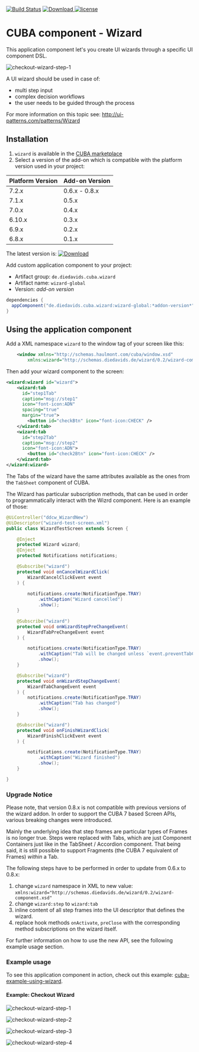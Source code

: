 [![Build Status](https://travis-ci.org/mariodavid/cuba-component-wizard.svg?branch=master)](https://travis-ci.org/mariodavid/cuba-component-wizard)
[ ![Download](https://api.bintray.com/packages/mariodavid/cuba-components/cuba-component-wizard/images/download.svg) ](https://bintray.com/mariodavid/cuba-components/cuba-component-wizard/_latestVersion)
[![license](https://img.shields.io/badge/license-Apache%20License%202.0-blue.svg?style=flat)](http://www.apache.org/licenses/LICENSE-2.0)

CUBA component - Wizard
======================

This application component let's you create UI wizards through a specific UI component DSL. 

![checkout-wizard-step-1](https://github.com/mariodavid/cuba-component-wizard/blob/master/img/checkout-wizard-step-1.png)


A UI wizard should be used in case of:

* multi step input
* complex decision workflows
* the user needs to be guided through the process


For more information on this topic see: http://ui-patterns.com/patterns/Wizard


## Installation


1. `wizard` is available in the [CUBA marketplace](https://www.cuba-platform.com/marketplace/wizard)
2. Select a version of the add-on which is compatible with the platform version used in your project:

| Platform Version | Add-on Version |
| ---------------- | -------------- |
| 7.2.x            | 0.6.x - 0.8.x  |
| 7.1.x            | 0.5.x          |
| 7.0.x            | 0.4.x          |
| 6.10.x           | 0.3.x          |
| 6.9.x            | 0.2.x          |
| 6.8.x            | 0.1.x          |


The latest version is: [ ![Download](https://api.bintray.com/packages/mariodavid/cuba-components/cuba-component-wizard/images/download.svg) ](https://bintray.com/mariodavid/cuba-components/cuba-component-wizard/_latestVersion)

Add custom application component to your project:

* Artifact group: `de.diedavids.cuba.wizard`
* Artifact name: `wizard-global`
* Version: *add-on version*

```groovy
dependencies {
  appComponent("de.diedavids.cuba.wizard:wizard-global:*addon-version*")
}
```

## Using the application component

Add a XML namespace `wizard` to the window tag of your screen like this:

```xml
    <window xmlns="http://schemas.haulmont.com/cuba/window.xsd"
        xmlns:wizard="http://schemas.diedavids.de/wizard/0.2/wizard-component.xsd">
```

Then add your wizard component to the screen:

```xml
<wizard:wizard id="wizard">
    <wizard:tab
      id="step1Tab"
      caption="msg://step1"
      icon="font-icon:ADN"
      spacing="true"
      margin="true">
        <button id="checkBtn" icon="font-icon:CHECK" />
    </wizard:tab>
    <wizard:tab
      id="step2Tab"
      caption="msg://step2"
      icon="font-icon:ADN">
        <button id="check2Btn" icon="font-icon:CHECK" />
    </wizard:tab>
</wizard:wizard>
```

The Tabs of the wizard have the same attributes available as the ones from the `TabSheet` component of CUBA.

The Wizard has particular subscription methods, that can be used in order to programmatically interact with
the Wizrd component. Here is an example of those:

```java
@UiController("ddcw_WizardNew")
@UiDescriptor("wizard-test-screen.xml")
public class WizardTestScreen extends Screen {

    @Inject
    protected Wizard wizard;
    @Inject
    protected Notifications notifications;

    @Subscribe("wizard")
    protected void onCancelWizardClick(
        WizardCancelClickEvent event
    ) {
        
        notifications.create(NotificationType.TRAY)
            .withCaption("Wizard cancelled")
            .show();
    }

    @Subscribe("wizard")
    protected void onWizardStepPreChangeEvent(
        WizardTabPreChangeEvent event
    ) {

        notifications.create(NotificationType.TRAY)
            .withCaption("Tab will be changed unless `event.preventTabChange();` is called in here")
            .show();
    }

    @Subscribe("wizard")
    protected void onWizardStepChangeEvent(
        WizardTabChangeEvent event
    ) {
        notifications.create(NotificationType.TRAY)
            .withCaption("Tab has changed")
            .show();
    }

    @Subscribe("wizard")
    protected void onFinishWizardClick(
        WizardFinishClickEvent event
    ) {

        notifications.create(NotificationType.TRAY)
            .withCaption("Wizard finished")
            .show();
    }

}
```

### Upgrade Notice

Please note, that version 0.8.x is not compatible with previous versions of the wizard addon. In order to 
support the CUBA 7 based Screen APIs, various breaking changes were introduced.
 
Mainly the underlying idea that step frames are particular types of Frames is no longer true. Steps were replaced with Tabs, which are just Component Containers just like in the TabSheet / Accordion component. That being said, it is still possible to support Fragments (the CUBA 7 equivalent of Frames) _within_ a Tab.

The following steps have to be performed in order to update from 0.6.x to 0.8.x:

1. change `wizard` namespace in XML to new value: `xmlns:wizard="http://schemas.diedavids.de/wizard/0.2/wizard-component.xsd"`
2. change `wizard:step` to `wizard:tab` 
3. inline content of all step frames into the UI descriptor that defines the wizard.
4. replace hook methods `onActivate`, `preClose` with the corresponding method subscriptions on the wizard itself.

For further information on how to use the new API, see the following example usage section.


### Example usage
To see this application component in action, check out this example: [cuba-example-using-wizard](https://github.com/mariodavid/cuba-example-using-wizard).

#### Example: Checkout Wizard
![checkout-wizard-step-1](https://github.com/mariodavid/cuba-component-wizard/blob/master/img/checkout-wizard-step-1.png)

![checkout-wizard-step-2](https://github.com/mariodavid/cuba-component-wizard/blob/master/img/checkout-wizard-step-2.png)

![checkout-wizard-step-3](https://github.com/mariodavid/cuba-component-wizard/blob/master/img/checkout-wizard-step-3.png)

![checkout-wizard-step-4](https://github.com/mariodavid/cuba-component-wizard/blob/master/img/checkout-wizard-step-4.png)
